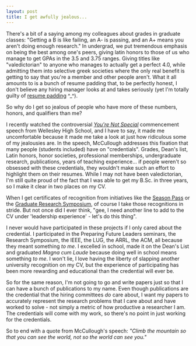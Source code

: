 ```yaml
---
layout: post
title: I get awfully jealous...
---
```


There's a bit of a saying among my colleagues about grades in graduate classes: "Getting a B is like failing, an A- is passing, and an A+ means you aren't doing enough research." In undergrad, we put tremendous emphasis on being the best among one's peers, giving latin honors to those of us who manage to get GPAs in the 3.5 and 3.75 ranges. Giving titles like "valedictorian" to anyone who manages to actually get a perfect 4.0, while admitting them into selective greek societies where the only real benefit is getting to say that you're a member and other people aren't. What it all amounts to is a bunch of resume padding that, to be perfectly honest, I don't believe any hiring manager looks at and takes seriously (yet I'm totally guilty of <a href="http://isharacomix.org/cv">resume padding</a> ^_^).

So why do I get so jealous of people who have more of these numbers, honors, and qualifiers than me?

I recently watched the controversial <a href="https://www.youtube.com/watch?v=_lfxYhtf8o4"><em>You're Not Special</em></a> commencement speech from Wellesley High School, and I have to say, it made me uncomfortable because it made me take a look at just how ridiculous some of my jealousies are. In the speech, McCullough addresses this fixation that many people (students included) have on "credentials". Grades, Dean's list, Latin honors, honor societies, professional memberships, undergraduate research, publications, years of teaching experience... if people weren't so obsessed with these credentials, they wouldn't make such an effort to highlight them on their resumes. While I may not have been valedictorian, I'm still quite proud of the fact that I was able to get my B.Sc. in three years, so I make it clear in two places on my CV.

When I get certificates of recognition from initiatives like the <a href="http://isharacomix.org/2011/12/14/another-certificate">Season Pass</a> or the <a href="http://isharacomix.org/2012/03/21/graduate-research-symposium">Graduate Research Symposium</a>, of course I take those recognitions in stride. But not once did I ever think, "gee, I need another line to add to the CV under 'leadership experience' - let's do this thing".

I never would have participated in these projects if I only cared about the credential. I participated in the Preparing Future Leaders seminars, the Research Symposium, the IEEE, the LUG, the ARRL, the ACM, all because they meant something <em>to me</em>. I excelled in school, made it on the Dean's List and graduated <em>Magna cum Laude</em> because doing well in school means something <em>to me</em>. I won't lie, I love having the liberty of slapping another university recognition on my CV, but the experience of participating has been more rewarding and educational than the credential will ever be.

So for the same reason, I'm not going to go and write papers just so that I can have a bunch of publications to my name. Even though publications are the credential that the hiring committees <em>do</em> care about, I want my papers to accurately represent the research problems that I care about and have worked to solve - not simply a metric of how productive a researcher I am. The credentials will come with my work, so there's no point in just working for the credentials.

So to end with a quote from McCullough's speech: <em>"Climb the mountain so that you can see the world, not so the world can see you."</em>
